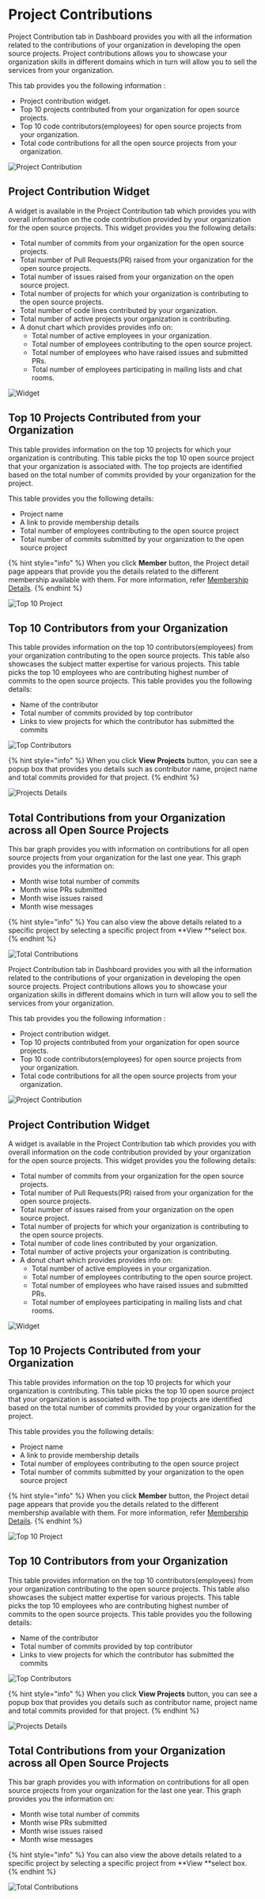 # Project Contributions

Project Contribution tab in Dashboard provides you with all the information related to the contributions of your organization in developing the open source projects. Project contributions allows you to showcase your organization skills in different domains which in turn will allow you to sell the services from your organization. 

This tab provides you the following information :

* Project contribution widget.
* Top 10 projects contributed from your organization for open source projects. 
* Top 10 code contributors(employees) for open source projects from your organization.
* Total code contributions for all the open source projects from your organization.

![Project Contribution](broken-reference)

## Project Contribution Widget 

A widget is available in the Project Contribution tab which provides you with overall information on the code contribution provided by your organization for the open source projects. This widget provides you the following details:

* Total number of commits from your organization for the open source projects.
* Total number of Pull Requests(PR) raised from your organization for the open source projects.
* Total number of issues raised from your organization on the open source project.
* Total number of projects for which your organization is contributing to the open source projects.
* Total number of code lines contributed by your organization.
* Total number of active projects your organization is contributing.
* A donut chart which provides provides info on:
  * Total number of active employees in your organization.
  * Total number of employees contributing to the open source project.
  * Total number of employees who have raised issues and submitted PRs.
  * Total number of employees participating in mailing lists and chat rooms.

![Widget](broken-reference)

## Top 10 Projects Contributed from your Organization

This table provides information on the top 10 projects for which your organization is contributing. This table picks the top 10 open source project that your organization is associated with. The top projects are identified based on the total number of commits provided by your organization for  the project. 

This table provides you the following details:

* Project name 
* A link to provide membership details 
* Total number of employees contributing to the open source project
* Total number of commits submitted by your organization to the open source project 

{% hint style="info" %}
When you click **Member** button, the Project detail page appears that provide you the details related to the different membership available with them. For more information, refer [Membership Details](https://docs.linuxfoundation.org/corporate-cla-console/projects/membership-details-of-a-project).
{% endhint %}

![Top 10 Project ](broken-reference)

## Top 10 Contributors from your Organization

This table provides information on the top 10 contributors(employees) from your organization contributing to the open source projects. This table also showcases the subject matter expertise for various projects. This table picks the top 10 employees who are contributing highest number of commits to the open source projects. This table provides you the following details: 

* Name of the contributor
* Total number of commits provided by top contributor
* Links to view projects for which the contributor has submitted the commits

![Top Contributors ](broken-reference)

{% hint style="info" %}
When you click **View Projects** button, you can see a popup box that provides you details such as contributor name, project name and total commits provided for that project.
{% endhint %}

![Projects Details ](broken-reference)

## Total Contributions from your Organization across all Open Source Projects 

This bar graph provides you with information on contributions for all open source projects from your organization for the last one year. This graph provides you the information on:

* Month wise total number of commits 
* Month wise PRs submitted 
* Month wise issues raised
* Month wise messages

{% hint style="info" %}
You can also view the above details related to a specific project by selecting a specific project from **View **select box.
{% endhint %}

![Total Contributions ](broken-reference)



Project Contribution tab in Dashboard provides you with all the information related to the contributions of your organization in developing the open source projects. Project contributions allows you to showcase your organization skills in different domains which in turn will allow you to sell the services from your organization. 

This tab provides you the following information :

* Project contribution widget.
* Top 10 projects contributed from your organization for open source projects. 
* Top 10 code contributors(employees) for open source projects from your organization.
* Total code contributions for all the open source projects from your organization.

![Project Contribution](broken-reference)

## Project Contribution Widget 

A widget is available in the Project Contribution tab which provides you with overall information on the code contribution provided by your organization for the open source projects. This widget provides you the following details:

* Total number of commits from your organization for the open source projects.
* Total number of Pull Requests(PR) raised from your organization for the open source projects.
* Total number of issues raised from your organization on the open source project.
* Total number of projects for which your organization is contributing to the open source projects.
* Total number of code lines contributed by your organization.
* Total number of active projects your organization is contributing.
* A donut chart which provides provides info on:
  * Total number of active employees in your organization.
  * Total number of employees contributing to the open source project.
  * Total number of employees who have raised issues and submitted PRs.
  * Total number of employees participating in mailing lists and chat rooms.

![Widget](broken-reference)

## Top 10 Projects Contributed from your Organization

This table provides information on the top 10 projects for which your organization is contributing. This table picks the top 10 open source project that your organization is associated with. The top projects are identified based on the total number of commits provided by your organization for  the project. 

This table provides you the following details:

* Project name 
* A link to provide membership details 
* Total number of employees contributing to the open source project
* Total number of commits submitted by your organization to the open source project 

{% hint style="info" %}
When you click **Member** button, the Project detail page appears that provide you the details related to the different membership available with them. For more information, refer [Membership Details](https://docs.linuxfoundation.org/corporate-cla-console/projects/membership-details-of-a-project).
{% endhint %}

![Top 10 Project ](broken-reference)

## Top 10 Contributors from your Organization

This table provides information on the top 10 contributors(employees) from your organization contributing to the open source projects. This table also showcases the subject matter expertise for various projects. This table picks the top 10 employees who are contributing highest number of commits to the open source projects. This table provides you the following details: 

* Name of the contributor
* Total number of commits provided by top contributor
* Links to view projects for which the contributor has submitted the commits

![Top Contributors ](broken-reference)

{% hint style="info" %}
When you click **View Projects** button, you can see a popup box that provides you details such as contributor name, project name and total commits provided for that project.
{% endhint %}

![Projects Details ](broken-reference)

## Total Contributions from your Organization across all Open Source Projects 

This bar graph provides you with information on contributions for all open source projects from your organization for the last one year. This graph provides you the information on:

* Month wise total number of commits 
* Month wise PRs submitted 
* Month wise issues raised
* Month wise messages

{% hint style="info" %}
You can also view the above details related to a specific project by selecting a specific project from **View **select box.
{% endhint %}

![Total Contributions ](broken-reference)





